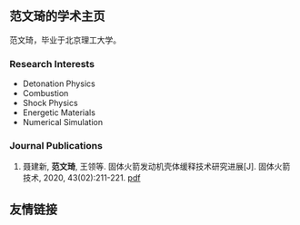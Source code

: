 ## 范文琦的学术主页

范文琦，毕业于北京理工大学。

### Research Interests ###

- Detonation Physics
- Combustion
- Shock Physics
- Energetic Materials
- Numerical Simulation

### Journal Publications ###

1. 聂建新, **范文琦**, 王领等. 固体火箭发动机壳体缓释技术研究进展[J]. 固体火箭技术, 2020, 43(02):211-221. [pdf](http://pub.gthjjs.com/oa/pdfdow.aspx?Sid=20200213)

## 友情链接
